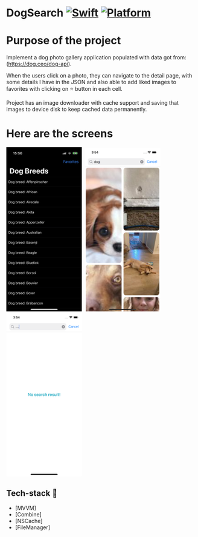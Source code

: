 #  DogSearch [![Swift](https://img.shields.io/badge/Swift-5-orange.svg)]() [![Platform](https://img.shields.io/badge/platform-iOS14+-lightgrey.svg)]()


Purpose of the project
======================

Implement a dog photo gallery application populated with data got from: (https://dog.ceo/dog-api).

When the users click on a photo, they can navigate to the detail page, with some details I have in the JSON and also able to add liked images to favorites with clicking on ⭐️ button in each cell. 

Project has an image downloader with cache support and saving that images to device disk to keep cached data permanently.

Here are the screens
======================
<p float="left">
  <img src="ScreenFiles/ss1.png" width="200"/>&nbsp; 
    <img src="ScreenFiles/ss2.png" width="200"/>&nbsp; 
      <img src="ScreenFiles/ss3.png" width="200"/>&nbsp; 
  </br> 
</p>

## Tech-stack :calling:

* [MVVM]
* [Combine]
* [NSCache]
* [FileManager]
